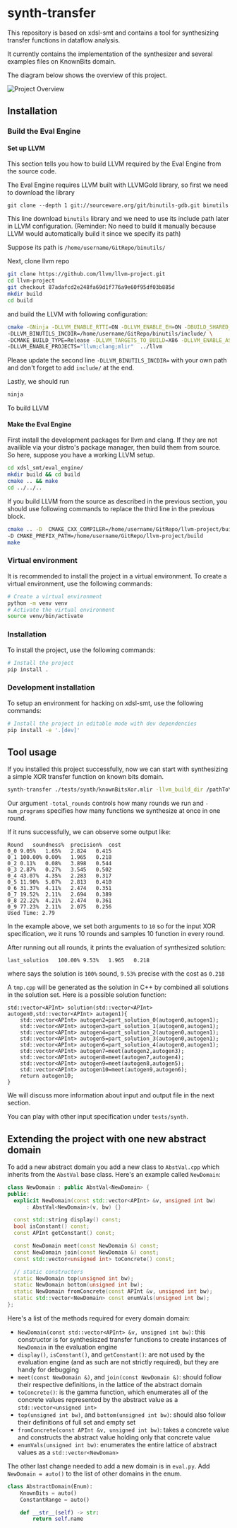 # synth-transfer

This repository is based on xdsl-smt and contains a tool for synthesizing transfer functions in dataflow analysis.

It currently contains the implementation of the synthesizer and several examples files on KnownBits domain.

The diagram below shows the overview of this project.

![Project Overview](./synth.png)

## Installation

### Build the Eval Engine

#### Set up LLVM

This section tells you how to build LLVM required by the Eval Engine from the source code. 

The Eval Engine requires LLVM built with LLVMGold library, so first we need to download the library

`git clone --depth 1 git://sourceware.org/git/binutils-gdb.git binutils`

This line download `binutils` library and we need to use its include path later in LLVM configuration.
(Reminder: No need to build it manually because LLVM would automatically build it since we specify its path)

Suppose its path is `/home/username/GitRepo/binutils/`

Next, clone llvm repo 
```bash
git clone https://github.com/llvm/llvm-project.git
cd llvm-project
git checkout 87adafcd2e248fa69d1f776a9e60f95df03b885d
mkdir build
cd build
```
and build the LLVM with following configuration:
```bash
cmake -GNinja -DLLVM_ENABLE_RTTI=ON -DLLVM_ENABLE_EH=ON -DBUILD_SHARED_LIBS=ON \ 
-DLLVM_BINUTILS_INCDIR=/home/username/GitRepo/binutils/include/ \
-DCMAKE_BUILD_TYPE=Release -DLLVM_TARGETS_TO_BUILD=X86 -DLLVM_ENABLE_ASSERTIONS=ON \
-DLLVM_ENABLE_PROJECTS="llvm;clang;mlir"  ../llvm
```

Please update the second line `-DLLVM_BINUTILS_INCDIR=` with your own path
and don't forget to add `include/` at the end. 

Lastly, we should run
```bash
ninja
```
To build LLVM 



#### Make the Eval Engine
First install the development packages for llvm and clang.
If they are not availible via your distro's package manager, then build them from source.
So here, suppose you have a working LLVM setup.

```bash
cd xdsl_smt/eval_engine/
mkdir build && cd build
cmake .. && make
cd ../../..
```

If you build LLVM from the source as described in the previous section, you should use following commands to replace 
the third line in the previous block.
```bash
cmake .. -D  CMAKE_CXX_COMPILER=/home/username/GitRepo/llvm-project/build/bin/clang++ \
-D CMAKE_PREFIX_PATH=/home/username/GitRepo/llvm-project/build
make
```

### Virtual environment

It is recommended to install the project in a virtual environment.
To create a virtual environment, use the following commands:

```bash
# Create a virtual environment
python -m venv venv
# Activate the virtual environment
source venv/bin/activate
```

### Installation

To install the project, use the following commands:

```bash
# Install the project
pip install .
```

### Development installation

To setup an environment for hacking on xdsl-smt, use the following commands:

```bash
# Install the project in editable mode with dev dependencies
pip install -e '.[dev]'
```


## Tool usage

If you installed this project successfully, now we can start with synthesizing a simple XOR transfer function
on known bits domain.
```bash
synth-transfer ./tests/synth/knownBitsXor.mlir -llvm_build_dir /pathToYourLLVM/llvm-project/build/ -total_rounds 10  -num_programs 10
```
Our argument `-total_rounds` controls how many rounds we run and `-num_programs` specifies how many functions
we synthesize at once in one round.

If it runs successfully, we can observe some output like:
```text
Round	soundness%	precision%	cost
0_0	9.05%	1.65%	2.824	0.415
0_1	100.00%	0.00%	1.965	0.218
0_2	0.11%	0.08%	3.898	0.544
0_3	2.87%	0.27%	3.545	0.502
0_4	43.07%	4.35%	2.283	0.317
0_5	11.90%	5.07%	2.813	0.410
0_6	31.37%	4.11%	2.474	0.351
0_7	19.52%	2.11%	2.694	0.389
0_8	22.22%	4.21%	2.474	0.361
0_9	77.23%	2.11%	2.075	0.256
Used Time: 2.79
```
In the example above, we set both arguments to `10` so for the input XOR specification, we it runs 10 rounds and
samples 10 function in every round.

After running out all rounds, it prints the evaluation of synthesized solution:
```text
last_solution	100.00%	9.53%	1.965	0.218
```
where says the solution is `100%` sound, `9.53%`  precise with the cost as `0.218`

A `tmp.cpp` will be generated as the solution in C++ by combined all solutions in the solution set.
Here is a possible solution function:
```
std::vector<APInt> solution(std::vector<APInt> autogen0,std::vector<APInt> autogen1){
	std::vector<APInt> autogen2=part_solution_0(autogen0,autogen1);
	std::vector<APInt> autogen3=part_solution_1(autogen0,autogen1);
	std::vector<APInt> autogen4=part_solution_2(autogen0,autogen1);
	std::vector<APInt> autogen5=part_solution_3(autogen0,autogen1);
	std::vector<APInt> autogen6=part_solution_4(autogen0,autogen1);
	std::vector<APInt> autogen7=meet(autogen2,autogen3);
	std::vector<APInt> autogen8=meet(autogen7,autogen4);
	std::vector<APInt> autogen9=meet(autogen8,autogen5);
	std::vector<APInt> autogen10=meet(autogen9,autogen6);
	return autogen10;
}
```
We will discuss more information about input and output file in the next section.

You can play with other input specification under `tests/synth`.

## Extending the project with one new abstract domain

To add a new abstract domain you add a new class to `AbstVal.cpp` which inherits from the `AbstVal` base class.
Here's an example called `NewDomain`:

```cpp
class NewDomain : public AbstVal<NewDomain> {
public:
  explicit NewDomain(const std::vector<APInt> &v, unsigned int bw)
      : AbstVal<NewDomain>(v, bw) {}

  const std::string display() const;
  bool isConstant() const;
  const APInt getConstant() const;

  const NewDomain meet(const NewDomain &) const;
  const NewDomain join(const NewDomain &) const;
  const std::vector<unsigned int> toConcrete() const;

  // static constructors
  static NewDomain top(unsigned int bw);
  static NewDomain bottom(unsigned int bw);
  static NewDomain fromConcrete(const APInt &v, unsigned int bw);
  static std::vector<NewDomain> const enumVals(unsigned int bw);
};
```

Here's a list of the methods required for every domain domain:
* `NewDomain(const std::vector<APInt> &v, unsigned int bw)`: this constructor is for synthesiszed transfer functions to create instances of `NewDomain` in the evaluation engine
* `display()`, `isConstant()`, and `getConstant()`: are not used by the evaluation engine (and as such are not strictly required), but they are handy for debugging
* `meet(const NewDomain &)`, and `join(const NewDomain &)`: should follow their respective definitions, in the lattice of the abstract domain
* `toConcrete()`: is the gamma function, which enumerates all of the concrete values represented by the abstract value as a `std::vector<unsigned int>`
* `top(unsigned int bw)`, and `bottom(unsigned int bw)`: should also follow their definitions of full set and empty set
* `fromConcrete(const APInt &v, unsigned int bw)`: takes a concrete value and constructs the abstract value holding only that concrete value
* `enumVals(unsigned int bw)`: enumerates the entire lattice of abstract values as a `std::vector<NewDoman>`

The other last change needed to add a new domain is in `eval.py`.
Add `NewDomain = auto()` to the list of other domains in the enum.

```python
class AbstractDomain(Enum):
    KnownBits = auto()
    ConstantRange = auto()

    def __str__(self) -> str:
        return self.name

```
